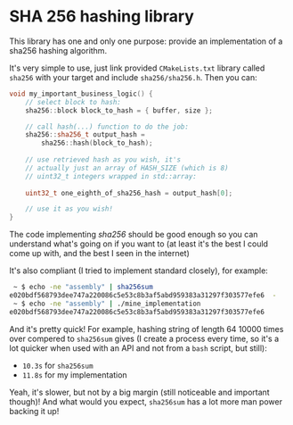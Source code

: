 # SHA 256 hashing library

This library has one and only one purpose: provide an implementation of a sha256 hashing algorithm.

It's very simple to use, just link provided `CMakeLists.txt` library called `sha256` with your target and include `sha256/sha256.h`. Then you can:

```cpp
void my_important_business_logic() {
	// select block to hash:
	sha256::block block_to_hash = { buffer, size };

	// call hash(...) function to do the job:
	sha256::sha256_t output_hash =
	    sha256::hash(block_to_hash);
		
	// use retrieved hash as you wish, it's
	// actually just an array of HASH_SIZE (which is 8)
	// uint32_t integers wrapped in std::array:
	
	uint32_t one_eighth_of_sha256_hash = output_hash[0];

	// use it as you wish!
}
```

The code implementing *sha256* should be good enough so you can understand what's going on if you want to (at least it's the best I could come up with, and the best I seen in the internet)

It's also compliant (I tried to implement standard closely), for example:
```sh
 ~ $ echo -ne "assembly" | sha256sum
e020bdf568793dee747a220086c5e53c8b3af5abd959383a31297f303577efe6  -
 ~ $ echo -ne "assembly" | ./mine_implementation
e020bdf568793dee747a220086c5e53c8b3af5abd959383a31297f303577efe6
```

And it's pretty quick! For example, hashing string of length 64 10000 times over compered to `sha256sum` gives (I create a process every time, so it's a lot quicker when used with an API and not from a `bash` script, but still):

+ `10.3s` for `sha256sum`
+ `11.8s` for my implementation

Yeah, it's slower, but not by a big margin (still noticeable and important though)! And what would you expect, `sha256sum` has a lot more man power backing it up!
